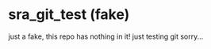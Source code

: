 sra_git_test (fake)
============

just a fake, this repo has nothing in it!
just testing git
sorry...
